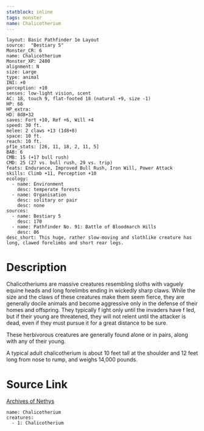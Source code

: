 ```yaml
---
statblock: inline
tags: monster
name: Chalicotherium
---
```

```statblock
layout: Basic Pathfinder 1e Layout
source:  "Bestiary 5"
Monster_CR: 6
name: Chalicotherium
Monster_XP: 2400
alignment: N
size: Large
type: animal
INI: +0
perception: +10
senses: low-light vision, scent
AC: 18, touch 9, flat-footed 18 (natural +9, size -1)
HP: 68
HP_extra: 
HD: 8d8+32
saves: Fort +10, Ref +6, Will +4
speed: 30 ft.
melee: 2 claws +13 (1d8+8)
space: 10 ft.
reach: 10 ft.
pf1e_stats: [26, 11, 18, 2, 11, 5]
BAB: 6
CMB: 15 (+17 bull rush)
CMD: 25 (27 vs. bull rush, 29 vs. trip)
feats: Endurance, Improved Bull Rush, Iron Will, Power Attack
skills: Climb +11, Perception +10
ecology:
  - name: Environment
    desc: temperate forests
  - name: Organisation
    desc: solitary or pair
    desc: none
sources:
  - name: Bestiary 5
    desc: 170
  - name: Pathfinder No. 91: Battle of Bloodmarch Hills
    desc: 86
desc_short: This huge, rather slow-moving and slothlike creature has long, clawed forelimbs and short rear legs.
```
# Description
Chalicotheriums are massive creatures resembling sloths with vaguely equine heads and long forelimbs ending in wickedly sharp claws. While the size and the claws of these creatures make them seem fierce, they are generally docile animals and become aggressive only in the defense of their homes and offspring. They typically f ight only until the invaders have f led, but if their young are threatened, they will not relent until the attacker is dead, even if they must pursue it for a great distance to be sure.

 These herbivorous creatures are generally found alone or in pairs, along with any of their young.

 A typical adult chalicotherium is about 10 feet tall at the shoulder and 12 feet long from nose to rump, and weighs 14,000 pounds.
# Source Link
[Archives of Nethys](https://aonprd.com/MonsterDisplay.aspx?ItemName=Chalicotherium)
```encounter-table
name: Chalicotherium
creatures:
  - 1: Chalicotherium
```
